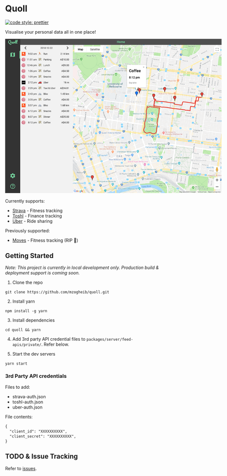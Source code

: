 # Quoll

[![code style: prettier](https://img.shields.io/badge/code_style-prettier-ff69b4.svg?style=flat-square)](https://github.com/prettier/prettier)

Visualise your personal data all in one place!

<img src="screenshot.png" alt="screenshot" style="max-width: 700px"/>

Currently supports:

- [Strava](https://www.strava.com) - Fitness tracking
- [Toshl](https://toshl.com) - Finance tracking
- [Uber](https://www.uber.com) - Ride sharing

Previously supported:

- [Moves](https://www.moves-app.com/) - Fitness tracking (RIP 🙏)

## Getting Started

_Note: This project is currently in local development only. Production build & deployment support is coming soon._

1. Clone the repo

```
git clone https://github.com/mzogheib/quoll.git
```

2. Install yarn

```
npm install -g yarn
```

3. Install dependencies

```
cd quoll && yarn
```

4. Add 3rd party API credential files to `packages/server/feed-apis/private/`. Refer below.

5. Start the dev servers

```
yarn start
```

### 3rd Party API credentials

Files to add:

- strava-auth.json
- toshl-auth.json
- uber-auth.json

File contents:

```
{
  "client_id": "XXXXXXXXXX",
  "client_secret": "XXXXXXXXXX",
}
```

## TODO & Issue Tracking

Refer to [issues](https://github.com/mzogheib/quoll/issues).
